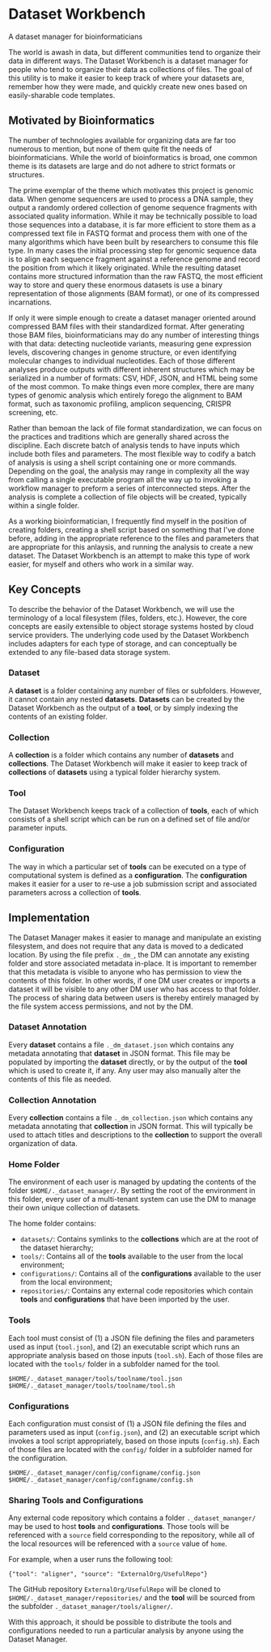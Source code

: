 # Dataset Workbench

A dataset manager for bioinformaticians

The world is awash in data, but different communities tend to organize their
data in different ways. The Dataset Workbench is a dataset manager for people
who tend to organize their data as collections of files. The goal of this
utility is to make it easier to keep track of where your datasets are, remember
how they were made, and quickly create new ones based on easily-sharable code
templates.

## Motivated by Bioinformatics

The number of technologies available for organizing data are far too numerous
to mention, but none of them quite fit the needs of bioinformaticians.
While the world of bioinformatics is broad, one common theme is its datasets
are large and do not adhere to strict formats or structures.

The prime exemplar of the theme which motivates this project is genomic data.
When genome sequencers are used to process a DNA sample, they output a
randomly ordered collection of genome sequence fragments with associated
quality information.
While it may be technically possible to load those sequences into a database,
it is far more efficient to store them as a compressed text file in FASTQ
format and process them with one of the many algorithms which have been
built by researchers to consume this file type.
In many cases the initial processing step for genomic sequence data is to
align each sequence fragment against a reference genome and record the position
from which it likely originated.
While the resulting dataset contains more structured information than the
raw FASTQ, the most efficient way to store and query these enormous datasets
is use a binary representation of those alignments (BAM format), or one of
its compressed incarnations.

If only it were simple enough to create a dataset manager oriented around
compressed BAM files with their standardized format.
After generating those BAM files, bioinformaticians may do any number of
interesting things with that data: detecting nucleotide variants, measuring
gene expression levels, discovering changes in genome structure, or even
identifying molecular changes to individual nucleotides.
Each of those different analyses produce outputs with different inherent
structures which may be serialized in a number of formats: CSV, HDF, JSON,
and HTML being some of the most common.
To make things even more complex, there are many types of genomic analysis
which entirely forego the alignment to BAM format, such as taxonomic profiling,
amplicon sequencing, CRISPR screening, etc.

Rather than bemoan the lack of file format standardization, we can focus on
the practices and traditions which are generally shared across the discipline.
Each discrete batch of analysis tends to have inputs which include both files
and parameters.
The most flexible way to codify a batch of analysis is using a shell script
containing one or more commands.
Depending on the goal, the analysis may range in complexity all the way from
calling a single executable program all the way up to invoking a workflow
manager to preform a series of interconnected steps.
After the analysis is complete a collection of file objects will be created,
typically within a single folder.

As a working bioinformatician, I frequently find myself in the position of
creating folders, creating a shell script based on something that I've done
before, adding in the appropriate reference to the files and parameters
that are appropriate for this anlaysis, and running the analysis to
create a new dataset.
The Dataset Workbench is an attempt to make this type of work easier,
for myself and others who work in a similar way.

## Key Concepts

To describe the behavior of the Dataset Workbench, we will use the terminology
of a local filesystem (files, folders, etc.). However, the core concepts
are easily extensible to object storage systems hosted by cloud service
providers. The underlying code used by the Dataset Workbench includes adapters
for each type of storage, and can conceptually be extended to any file-based
data storage system.

### Dataset

A **dataset** is a folder containing any number of files or subfolders.
However, it cannot contain any nested **datasets**. **Datasets** can be
created by the Dataset Workbench as the output of a **tool**, or by
simply indexing the contents of an existing folder.

### Collection

A **collection** is a folder which contains any number of **datasets**
and **collections**. The Dataset Workbench will make it easier to keep
track of **collections** of **datasets** using a typical folder
hierarchy system.

### Tool

The Dataset Workbench keeps track of a collection of **tools**, each
of which consists of a shell script which can be run on a defined set
of file and/or parameter inputs.

### Configuration

The way in which a particular set of **tools** can be executed on a
type of computational system is defined as a **configuration**. The
**configuration** makes it easier for a user to re-use a job submission
script and associated parameters across a collection of **tools**.

## Implementation

The Dataset Manager makes it easier to manage and manipulate an existing
filesystem, and does not require that any data is moved to a dedicated
location. By using the file prefix `._dm_`, the DM can annotate any
existing folder and store associated metadata in-place. It is important
to remember that this metadata is visible to anyone who has permission
to view the contents of this folder. In other words, if one DM user creates
or imports a dataset it will be visible to any other DM user who has
access to that folder. The process of sharing data between users is
thereby entirely managed by the file system access permissions, and not
by the DM.

### Dataset Annotation

Every **dataset** contains a file `._dm_dataset.json` which contains
any metadata annotating that **dataset** in JSON format. This file may
be populated by importing the **dataset** directly, or by the output
of the **tool** which is used to create it, if any. Any user may also
manually alter the contents of this file as needed.

### Collection Annotation

Every **collection** contains a file `._dm_collection.json` which contains
any metadata annotating that **collection** in JSON format. This will
typically be used to attach titles and descriptions to the **collection**
to support the overall organization of data.

### Home Folder

The environment of each user is managed by updating the contents of
the folder `$HOME/._dataset_manager/`. By setting the root of the
environment in this folder, every user of a multi-tenant system can
use the DM to manage their own unique collection of datasets.

The home folder contains:

 - `datasets/`: Contains symlinks to the **collections** which are
 at the root of the dataset hierarchy;
 - `tools/`: Contains all of the **tools** available to the user
 from the local environment;
 - `configurations/`: Contains all of the **configurations** available
 to the user from the local environment;
 - `repositories/`: Contains any external code repositories which
 contain **tools** and **configurations** that have been imported
 by the user.

### Tools

Each tool must consist of (1) a JSON file defining the files and
parameters used as input (`tool.json`), and (2) an executable
script which runs an appropriate analysis based on those inputs
(`tool.sh`).
Each of those files are located with the `tools/` folder in a
subfolder named for the tool.

```
$HOME/._dataset_manager/tools/toolname/tool.json
$HOME/._dataset_manager/tools/toolname/tool.sh
```

### Configurations

Each configuration must consist of (1) a JSON file defining the
files and parameters used as input (`config.json`), and (2) an
executable script which invokes a tool script appropriately,
based on those inputs (`config.sh`).
Each of those files are located with the `config/` folder in a
subfolder named for the configuration.

```
$HOME/._dataset_manager/config/configname/config.json
$HOME/._dataset_manager/config/configname/config.sh
```

### Sharing Tools and Configurations

Any external code repository which contains a folder `._dataset_mananger/`
may be used to host **tools** and **configurations**. Those tools will
be referenced with a `source` field corresponding to the repository,
while all of the local resources will be referenced with a `source`
value of `home`.

For example, when a user runs the following tool:
```
{"tool": "aligner", "source": "ExternalOrg/UsefulRepo"}
```
The GitHub repository `ExternalOrg/UsefulRepo` will be cloned to
`$HOME/._dataset_manager/repositories/` and the **tool** will be sourced
from the subfolder `._dataset_manager/tools/aligner/`.

With this approach, it should be possible to distribute the tools
and configurations needed to run a particular analysis by anyone
using the Dataset Manager.
